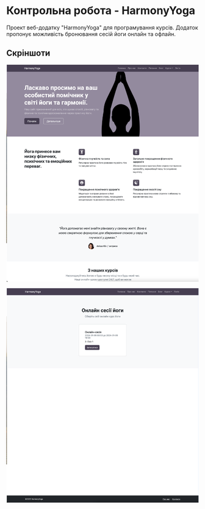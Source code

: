 # Контрольна робота - HarmonyYoga

Проект веб-додатку "HarmonyYoga" для програмування курсів. Додаток пропонує можливість бронювання сесій йоги онлайн та офлайн.

## Скріншоти

![Головна сторінка](screens/home.png)

![Бронювання сесії](screens/reservation.png)
